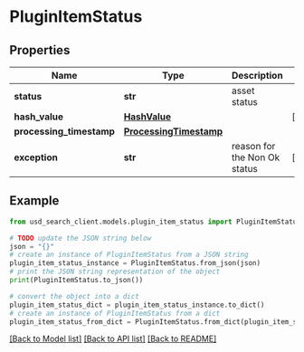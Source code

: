 # PluginItemStatus


## Properties

Name | Type | Description | Notes
------------ | ------------- | ------------- | -------------
**status** | **str** | asset status | 
**hash_value** | [**HashValue**](HashValue.md) |  | [optional] 
**processing_timestamp** | [**ProcessingTimestamp**](ProcessingTimestamp.md) |  | 
**exception** | **str** | reason for the Non Ok status | [optional] 

## Example

```python
from usd_search_client.models.plugin_item_status import PluginItemStatus

# TODO update the JSON string below
json = "{}"
# create an instance of PluginItemStatus from a JSON string
plugin_item_status_instance = PluginItemStatus.from_json(json)
# print the JSON string representation of the object
print(PluginItemStatus.to_json())

# convert the object into a dict
plugin_item_status_dict = plugin_item_status_instance.to_dict()
# create an instance of PluginItemStatus from a dict
plugin_item_status_from_dict = PluginItemStatus.from_dict(plugin_item_status_dict)
```
[[Back to Model list]](../README.md#documentation-for-models) [[Back to API list]](../README.md#documentation-for-api-endpoints) [[Back to README]](../README.md)



